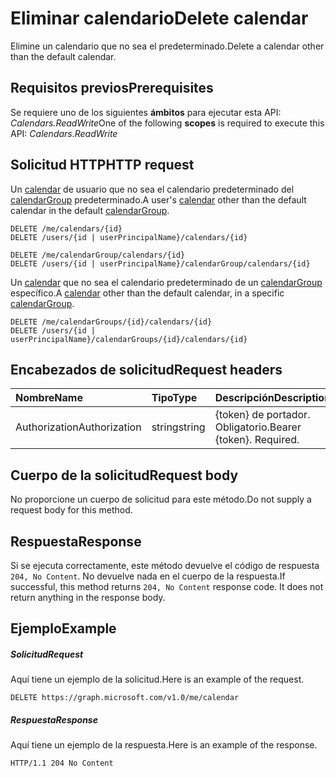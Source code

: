 # <a name="delete-calendar"></a><span data-ttu-id="716c6-101">Eliminar calendario</span><span class="sxs-lookup"><span data-stu-id="716c6-101">Delete calendar</span></span>

<span data-ttu-id="716c6-102">Elimine un calendario que no sea el predeterminado.</span><span class="sxs-lookup"><span data-stu-id="716c6-102">Delete a calendar other than the default calendar.</span></span>
## <a name="prerequisites"></a><span data-ttu-id="716c6-103">Requisitos previos</span><span class="sxs-lookup"><span data-stu-id="716c6-103">Prerequisites</span></span>
<span data-ttu-id="716c6-104">Se requiere uno de los siguientes **ámbitos** para ejecutar esta API: *Calendars.ReadWrite*</span><span class="sxs-lookup"><span data-stu-id="716c6-104">One of the following **scopes** is required to execute this API: *Calendars.ReadWrite*</span></span>
## <a name="http-request"></a><span data-ttu-id="716c6-105">Solicitud HTTP</span><span class="sxs-lookup"><span data-stu-id="716c6-105">HTTP request</span></span>
<!-- { "blockType": "ignored" } -->
<span data-ttu-id="716c6-106">Un [calendar](../resources/calendar.md) de usuario que no sea el calendario predeterminado del [calendarGroup](../resources/calendargroup.md) predeterminado.</span><span class="sxs-lookup"><span data-stu-id="716c6-106">A user's [calendar](../resources/calendar.md) other than the default calendar in the default [calendarGroup](../resources/calendargroup.md).</span></span>
```http
DELETE /me/calendars/{id}
DELETE /users/{id | userPrincipalName}/calendars/{id}

DELETE /me/calendarGroup/calendars/{id}
DELETE /users/{id | userPrincipalName}/calendarGroup/calendars/{id}
```
<span data-ttu-id="716c6-107">Un [calendar](../resources/calendar.md) que no sea el calendario predeterminado de un [calendarGroup](../resources/calendargroup.md) específico.</span><span class="sxs-lookup"><span data-stu-id="716c6-107">A [calendar](../resources/calendar.md) other than the default calendar, in a specific [calendarGroup](../resources/calendargroup.md).</span></span>
```http
DELETE /me/calendarGroups/{id}/calendars/{id}
DELETE /users/{id | userPrincipalName}/calendarGroups/{id}/calendars/{id}
```
## <a name="request-headers"></a><span data-ttu-id="716c6-108">Encabezados de solicitud</span><span class="sxs-lookup"><span data-stu-id="716c6-108">Request headers</span></span>
| <span data-ttu-id="716c6-109">Nombre</span><span class="sxs-lookup"><span data-stu-id="716c6-109">Name</span></span>           |  <span data-ttu-id="716c6-110">Tipo</span><span class="sxs-lookup"><span data-stu-id="716c6-110">Type</span></span>    | <span data-ttu-id="716c6-111">Descripción</span><span class="sxs-lookup"><span data-stu-id="716c6-111">Description</span></span>|
|:---------------|:---------|:----------|
| <span data-ttu-id="716c6-112">Authorization</span><span class="sxs-lookup"><span data-stu-id="716c6-112">Authorization</span></span>  |  <span data-ttu-id="716c6-113">string</span><span class="sxs-lookup"><span data-stu-id="716c6-113">string</span></span>  | <span data-ttu-id="716c6-p101">{token} de portador. Obligatorio.</span><span class="sxs-lookup"><span data-stu-id="716c6-p101">Bearer {token}. Required.</span></span> |

## <a name="request-body"></a><span data-ttu-id="716c6-116">Cuerpo de la solicitud</span><span class="sxs-lookup"><span data-stu-id="716c6-116">Request body</span></span>
<span data-ttu-id="716c6-117">No proporcione un cuerpo de solicitud para este método.</span><span class="sxs-lookup"><span data-stu-id="716c6-117">Do not supply a request body for this method.</span></span>

## <a name="response"></a><span data-ttu-id="716c6-118">Respuesta</span><span class="sxs-lookup"><span data-stu-id="716c6-118">Response</span></span>

<span data-ttu-id="716c6-p102">Si se ejecuta correctamente, este método devuelve el código de respuesta `204, No Content`. No devuelve nada en el cuerpo de la respuesta.</span><span class="sxs-lookup"><span data-stu-id="716c6-p102">If successful, this method returns `204, No Content` response code. It does not return anything in the response body.</span></span>

## <a name="example"></a><span data-ttu-id="716c6-121">Ejemplo</span><span class="sxs-lookup"><span data-stu-id="716c6-121">Example</span></span>
##### <a name="request"></a><span data-ttu-id="716c6-122">Solicitud</span><span class="sxs-lookup"><span data-stu-id="716c6-122">Request</span></span>
<span data-ttu-id="716c6-123">Aquí tiene un ejemplo de la solicitud.</span><span class="sxs-lookup"><span data-stu-id="716c6-123">Here is an example of the request.</span></span>
<!-- {
  "blockType": "request",
  "name": "delete_calendar"
}-->
```http
DELETE https://graph.microsoft.com/v1.0/me/calendar
```
##### <a name="response"></a><span data-ttu-id="716c6-124">Respuesta</span><span class="sxs-lookup"><span data-stu-id="716c6-124">Response</span></span>
<span data-ttu-id="716c6-125">Aquí tiene un ejemplo de la respuesta.</span><span class="sxs-lookup"><span data-stu-id="716c6-125">Here is an example of the response.</span></span> 
<!-- {
  "blockType": "response",
  "truncated": true
} -->
```http
HTTP/1.1 204 No Content
```

<!-- uuid: 8fcb5dbc-d5aa-4681-8e31-b001d5168d79
2015-10-25 14:57:30 UTC -->
<!-- {
  "type": "#page.annotation",
  "description": "Delete calendar",
  "keywords": "",
  "section": "documentation",
  "tocPath": ""
}-->
